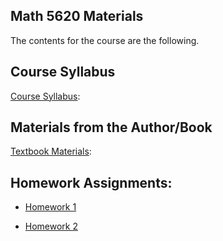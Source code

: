 ## Math 5620 Materials

The contents for the course are the following.

## Course Syllabus

[Course Syllabus](./syllabus/syllabus.md):

## Materials from the Author/Book

[Textbook Materials](http://faculty.washington.edu/rjl/fdmbook/):

## Homework Assignments:

* [Homework 1](./hw/hw1.md)
  
* [Homework 2](./hw/hw2.md)
